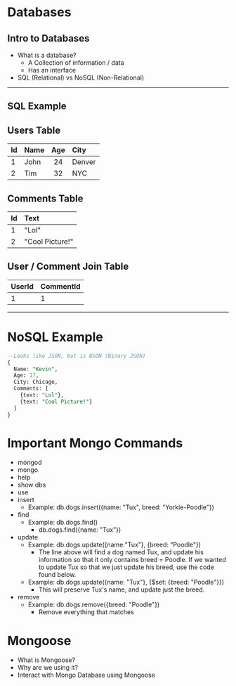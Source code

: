 # Databases

## Intro to Databases

* What is a database?
  * A Collection of information / data
  * Has an interface
* SQL (Relational) vs NoSQL (Non-Relational)

---

## SQL Example

## Users Table

|Id           |Name           |Age            |City           |
|-------------|:--------------|:-------------:|:--------------|
|1            |John           |24             |Denver         |
|2            |Tim            |32             |NYC            |

## Comments Table

|Id           |Text           |
|-------------|:--------------|
|1            |"Lol"          |
|2            |"Cool Picture!"|

## User / Comment Join Table

|UserId       |CommentId      |
|-------------|:--------------|
|1            |1              |

---

# NoSQL Example

```SQL
--Looks like JSON, but is BSON (Binary JSON)
{
  Name: "Kevin",
  Age: 17,
  City: Chicago,
  Comments: [
    {text: "Lol"},
    {text: "Cool Picture!"}
  ]
}
```

# Important Mongo Commands

* mongod
* mongo
* help
* show dbs
* use
* insert
  * Example: db.dogs.insert({name: "Tux", breed: "Yorkie-Poodle"})
* find
  * Example: db.dogs.find()
    * db.dogs.find({name: "Tux"})
* update
  * Example: db.dogs.update({name:"Tux"}, {breed: "Poodle"})
    * The line above will find a dog named Tux, and update his information so that it only contains breed = Poodle. If we wanted to update Tux so that we just update his breed, use the code found below.
  * Example: db.dogs.update({name: "Tux"}, {$set: {breed: "Poodle"}})
    * This will preserve Tux's name, and update just the breed.
* remove
  * Example: db.dogs.remove({breed: "Poodle"})
    * Remove everything that matches

# Mongoose

* What is Mongoose?
* Why are we using it?
* Interact with Mongo Database using Mongoose
